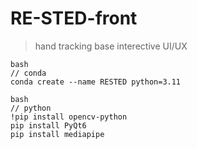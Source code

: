 # RE-STED-front

> hand tracking base interective UI/UX
>

```
bash
// conda
conda create --name RESTED python=3.11
```

```
bash
// python
!pip install opencv-python
pip install PyQt6
pip install mediapipe
```
